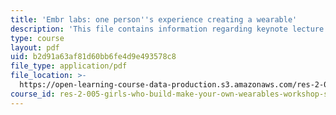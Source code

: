 ```yaml
---
title: 'Embr labs: one person''s experience creating a wearable'
description: 'This file contains information regarding keynote lecture: creating a wearable.'
type: course
layout: pdf
uid: b2d91a63af81d60bb6fe4d9e493578c8
file_type: application/pdf
file_location: >-
  https://open-learning-course-data-production.s3.amazonaws.com/res-2-005-girls-who-build-make-your-own-wearables-workshop-spring-2015/b2d91a63af81d60bb6fe4d9e493578c8_MITRES_2_005S15_KeyNote.pdf
course_id: res-2-005-girls-who-build-make-your-own-wearables-workshop-spring-2015
---
```

